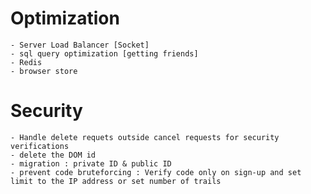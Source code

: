 # Optimization
	- Server Load Balancer [Socket]
	- sql query optimization [getting friends]
	- Redis
	- browser store

# Security 
	- Handle delete requets outside cancel requests for security verifications
	- delete the DOM id
	- migration : private ID & public ID 
	- prevent code bruteforcing : Verify code only on sign-up and set limit to the IP address or set number of trails

